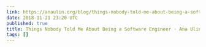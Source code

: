 ```yaml
---
link: https://anaulin.org/blog/things-nobody-told-me-about-being-a-software-engineer/
date: 2018-11-21 23:20 UTC
published: true
title: Things Nobody Told Me About Being a Software Engineer · Ana Ulin
tags: []
---
```



